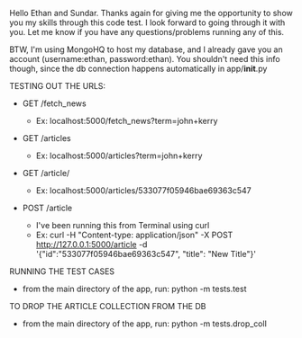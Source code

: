 Hello Ethan and Sundar. Thanks again for giving me the opportunity to show you my skills through this code test. I look forward to going through it with you. Let me know if you have any questions/problems running any of this.

BTW, I'm using MongoHQ to host my database, and I already gave you an account (username:ethan, password:ethan). You shouldn't need this info though, since the db connection happens automatically in app/__init__.py

TESTING OUT THE URLS:
- GET /fetch_news
	- Ex: localhost:5000/fetch_news?term=john+kerry

- GET /articles
	- Ex: localhost:5000/articles?term=john+kerry

- GET /article/<ObjectId>
	- Ex: localhost:5000/articles/533077f05946bae69363c547

- POST /article
	- I've been running this from Terminal using curl
	- Ex: curl -H "Content-type: application/json" -X POST http://127.0.0.1:5000/article -d '{"id":"533077f05946bae69363c547", "title": "New Title"}'

RUNNING THE TEST CASES
- from the main directory of the app, run:
	python -m tests.test

TO DROP THE ARTICLE COLLECTION FROM THE DB
- from the main directory of the app, run:
	python -m tests.drop_coll

